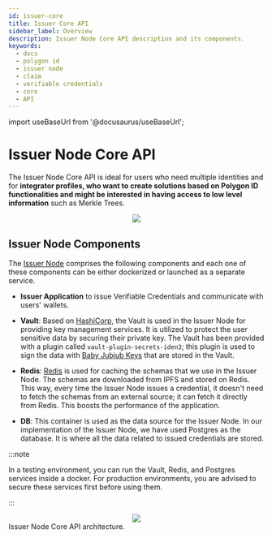 ```yaml
---
id: issuer-core
title: Issuer Core API
sidebar_label: Overview
description: Issuer Node Core API description and its components.
keywords: 
  - docs
  - polygon id
  - issuer node
  - claim
  - verifiable credentials
  - core
  - API
---
```


import useBaseUrl from '@docusaurus/useBaseUrl';

# Issuer Node Core API
The Issuer Node Core API is ideal for users who need multiple identities and for **integrator profiles, who want to create solutions based on Polygon ID functionalities and might be interested in having access to low level information** such as Merkle Trees. 

<div align="center">
<img src= {useBaseUrl("img/3001.png")} align="center" />
</div>

## Issuer Node Components

The [Issuer Node](https://github.com/0xPolygonID/issuer-node) comprises the following components and each one of these components can be either dockerized or launched as a separate service. 

- **Issuer Application** to issue Verifiable Credentials and communicate with users' wallets.

- **Vault**: Based on [HashiCorp](https://www.hashicorp.com/), the Vault is used in the Issuer Node for providing key management services. It is utilized to protect the user sensitive data by securing their private key. The Vault has been provided with a plugin called `vault-plugin-secrets-iden3`; this plugin is used to sign the data with <a href="https://docs.iden3.io/getting-started/babyjubjub/" target="_blank">Baby Jubjub Keys</a> that are stored in the Vault. 
 
- **Redis**: [Redis](https://redis.io/) is used for caching the schemas that we use in the Issuer Node. The schemas are downloaded from IPFS and stored on Redis. This way, every time the Issuer Node issues a credential, it doesn't need to fetch the schemas from an external source; it can fetch it directly from Redis. This boosts the performance of the application. 
 
- **DB**: This container is used as the data source for the Issuer Node. In our implementation of the Issuer Node, we have used Postgres as the database. It is where all the data related to issued credentials are stored. 

:::note

In a testing environment, you can run the Vault, Redis, and Postgres services inside a docker. For production environments, you are advised to secure these services first before using them. 

:::

<div align="center">
<img src= {useBaseUrl("img/issuer-api-infra.png")} align="center" />
</div>
Issuer Node Core API architecture.